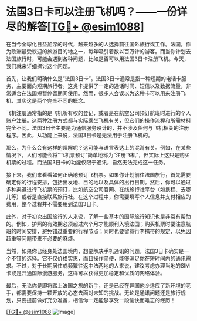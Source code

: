 # 法国3日卡可以注册飞机吗？——一份详尽的解答[[TG💪+ @esim1088](https://t.me/s/esim1088)]

在当今全球化日益加深的时代，越来越多的人选择前往国外旅行或工作。法国，作为欧洲最受欢迎的旅游目的地之一，每年吸引着数以百万计的游客。而当你计划去法国旅行时，可能会遇到各种问题，比如是否可以用法国3日卡注册飞机。今天，我们就来详细探讨这个问题。

首先，让我们明确什么是“法国3日卡”。法国3日卡通常是指一种短期的电话卡服务，主要面向短期旅行者。这类卡提供了一定的通话时间、短信以及数据流量，非常适合在法国短暂停留期间使用。然而，很多人会误以为这种卡可以用来注册飞机，其实这是两个完全不同的概念。

飞机注册通常指的是飞机所有权的登记，或者是在航空公司预订航班时进行的个人账户注册。这两种注册方式都与实际乘坐飞机有关，但它们的操作流程和所需材料完全不同。法国3日卡主要是为通信服务设计的，并不涉及任何与飞机相关的注册程序。因此，从功能上来说，法国3日卡是无法用于注册飞机的。

那么，为什么会有这样的误解呢？这可能与语言表达上的混淆有关。例如，在某些情况下，人们可能会将“飞机票预订”简单地称为“注册飞机”，但实际上这只是购买机票的过程。而法国3日卡的功能仅限于通讯，自然无法完成这一任务。

接下来，我们来看看如何正确地预订飞机票。如果你计划前往法国旅行，首先需要确定你的行程安排，包括出发地、目的地以及具体的出行日期。然后，你可以通过多种渠道进行飞机票的预订，比如航空公司官网、在线旅行社平台（如携程、去哪儿等）或者是直接联系旅行社。在这个过程中，你需要填写个人信息并支付相应的费用，整个过程并不需要用到法国3日卡。

此外，对于初次出国旅行的人来说，了解一些基本的国际旅行知识也是非常有帮助的。例如，护照的有效期必须超过六个月才能顺利入境法国；购买机票时要注意航班的时间安排，避免错过重要的行程节点；同时也要留意行李携带的规定，以免因超重等问题带来不必要的麻烦。

当然，如果你已经身处法国境内，想要解决手机通讯的问题，法国3日卡确实是一个不错的选择。它不仅价格实惠，而且操作简便，能够满足你在短时间内的通讯需求。不过，对于长期居住或频繁往返中法两地的人来说，建议考虑办理当地的SIM卡或是开通国际漫游服务，这样可以获得更加稳定和优质的网络体验。

最后，无论你是即将踏上法国之旅的新手，还是已经在异国他乡适应了新环境的老手，都需要保持一颗开放的心态去面对未知的挑战。无论是通讯问题还是旅行规划，只要提前做好充分准备，相信你一定能够享受一段愉快而难忘的经历！

[[TG💪+ @esim1088](https://t.me/s/esim1088) ![Image](https://i.postimg.cc/4NQfJmqS/Snipaste-2025-05-13-00-14-12.png)]